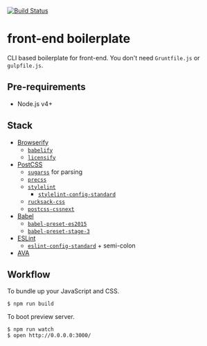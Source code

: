 
[![Build Status](https://travis-ci.org/uniba/front-end-boilerplate.svg?branch=master)](https://travis-ci.org/uniba/front-end-boilerplate)

# front-end boilerplate

CLI based boilerplate for front-end. You don't need `Gruntfile.js` or `gulpfile.js`.

## Pre-requirements

- Node.js v4+

## Stack

- [Browserify](http://browserify.org/)
  - [`babelify`](https://github.com/babel/babelify)
  - [`licensify`](https://github.com/twada/licensify)
- [PostCSS](http://postcss.org/)
  - [`sugarss`](https://github.com/postcss/sugarss) for parsing
  - [`precss`](https://github.com/jonathantneal/precss)
  - [`stylelint`](http://stylelint.io/)
    - [`stylelint-config-standard`](https://github.com/stylelint/stylelint-config-standard)
  - [`rucksack-css`](https://simplaio.github.io/rucksack/)
  - [`postcss-cssnext`](https://github.com/MoOx/postcss-cssnext)
- [Babel](https://babeljs.io/)
  - [`babel-preset-es2015`](https://babeljs.io/docs/plugins/preset-es2015/)
  - [`babel-preset-stage-3`](https://babeljs.io/docs/plugins/preset-stage-3/)
- [ESLint](http://eslint.org/)
  - [`eslint-config-standard`](https://github.com/feross/eslint-config-standard) + semi-colon
- [AVA](https://github.com/sindresorhus/ava)

## Workflow

To bundle up your JavaScript and CSS.

    $ npm run build

To boot preview server.

    $ npm run watch
    $ open http://0.0.0.0:3000/
